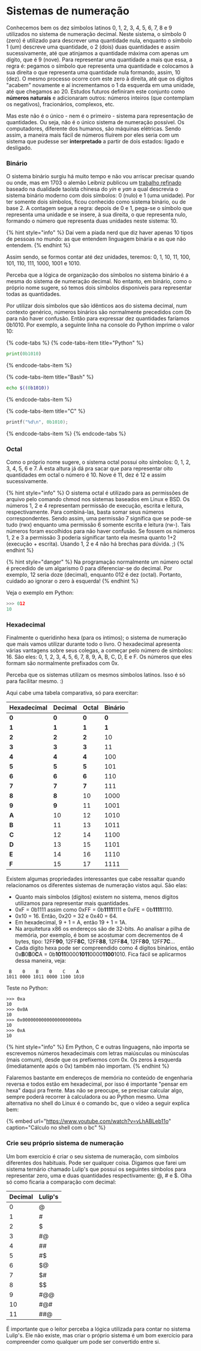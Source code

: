 # Sistemas de numeração

Conhecemos bem os dez símbolos latinos 0, 1, 2, 3, 4, 5, 6, 7, 8 e 9 utilizados no sistema de numeração decimal. Neste sistema, o símbolo 0 \(zero\) é utilizado para descrever uma quantidade nula, enquanto o símbolo 1 \(um\) descreve uma quantidade, o 2 \(dois\) duas quantidades e assim sucessivamente, até que atinjamos a quantidade máxima com apenas um dígito, que é 9 \(nove\). Para representar uma quantidade a mais que essa, a regra é: pegamos o símbolo que representa uma quantidade e colocamos à sua direita o que representa uma quantidade nula formando, assim, 10 \(dez\). O mesmo processo ocorre com este zero à direita, até que os dígitos "acabem" novamente e aí incrementamos o 1 da esquerda em uma unidade, até que chegamos ao 20. Estudos futuros definiram este conjunto como **números naturais** e adicionaram outros: números inteiros \(que contemplam os negativos\), fracionários, complexos, etc.

Mas este não é o único - nem é o primeiro - sistema para representação de quantidades. Ou seja, não é o único sistema de numeração possível. Os computadores, diferente dos humanos, são máquinas elétricas. Sendo assim, a maneira mais fácil de números fluírem por eles seria com um sistema que pudesse ser **interpretado** a partir de dois estados: ligado e desligado.

### Binário

O sistema binário surgiu há muito tempo e não vou arriscar precisar quando ou onde, mas em 1703 o alemão Leibniz publicou um [trabalho refinado](http://www.leibniz-translations.com/binary.htm) baseado na dualidade taoísta chinesa do _yin_ e _yan_ a qual descrevia o sistema binário moderno com dois símbolos: 0 \(nulo\) e 1 \(uma unidade\). Por ter somente dois símbolos, ficou conhecido como sistema binário, ou de base 2. A contagem segue a regra: depois de 0 e 1, pega-se o símbolo que representa uma unidade e se insere, à sua direita, o que representa nulo, formando o número que representa duas unidades neste sistema: 10.

{% hint style="info" %}
Daí vem a piada nerd que diz haver apenas 10 tipos de pessoas no mundo: as que entendem linguagem binária e as que não entendem.
{% endhint %}

Assim sendo, se formos contar até dez unidades, teremos: 0, 1, 10, 11, 100, 101, 110, 111, 1000, 1001 e 1010.

Perceba que a lógica de organização dos símbolos no sistema binário é a mesma do sistema de numeração decimal. No entanto, em binário, como o próprio nome sugere, só temos dois símbolos disponíveis para representar todas as quantidades.

Por utilizar dois símbolos que são idênticos aos do sistema decimal, num contexto genérico, números binários são normalmente precedidos com 0b para não haver confusão. Então para expressar dez quantidades faríamos 0b1010. Por exemplo, a seguinte linha na console do Python imprime o valor 10:

{% code-tabs %}
{% code-tabs-item title="Python" %}
```python
print(0b1010)
```
{% endcode-tabs-item %}

{% code-tabs-item title="Bash" %}
```bash
echo $((0b1010))
```
{% endcode-tabs-item %}

{% code-tabs-item title="C" %}
```c
printf("%d\n", 0b1010);
```
{% endcode-tabs-item %}
{% endcode-tabs %}

### Octal

Como o próprio nome sugere, o sistema octal possui oito símbolos: 0, 1, 2, 3, 4, 5, 6 e 7. À esta altura já dá pra sacar que para representar oito quantidades em octal o número é 10. Nove é 11, dez é 12 e assim sucessivamente.

{% hint style="info" %}
O sistema octal é utilizado para as permissões de arquivo pelo comando chmod nos sistemas baseados em Linux e BSD. Os números 1, 2 e 4 representam permissão de execução, escrita e leitura, respectivamente. Para combiná-las, basta somar seus números correspondentes. Sendo assim, uma permissão 7 significa que se pode-se tudo \(rwx\) enquanto uma permissão 6 somente escrita e leitura \(rw-\). Tais números foram escolhidos para não haver confusão. Se fossem os números 1, 2 e 3 a permissão 3 poderia significar tanto ela mesma quanto 1+2 \(execução + escrita\). Usando 1, 2 e 4 não há brechas para dúvida. ;\)
{% endhint %}

{% hint style="danger" %}
Na programação normalmente um número octal é precedido de um algarismo 0 para diferenciar-se do decimal. Por exemplo, 12 seria doze \(decimal\), enquanto 012 é dez \(octal\). Portanto, cuidado ao ignorar o zero à esquerda!
{% endhint %}

Veja o exemplo em Python:

```python
>>> 012
10
```

### Hexadecimal

Finalmente o queridinho hexa \(para os íntimos\); o sistema de numeração que mais vamos utilizar durante todo o livro. O hexadecimal apresenta várias vantagens sobre seus colegas, a começar pelo número de símbolos: 16. São eles: 0, 1, 2, 3, 4, 5, 6, 7, 8, 9, A, B, C, D, E e F. Os números que eles formam são normalmente prefixados com 0x.

Perceba que os sistemas utilizam os mesmos símbolos latinos. Isso é só para facilitar mesmo. :\)

Aqui cabe uma tabela comparativa, só para exercitar:

| Hexadecimal | Decimal | Octal | Binário |
| :--- | :--- | :--- | :--- |
| **0** | **0** | **0** | **0** |
| **1** | **1** | **1** | **1** |
| **2** | **2** | **2** | 10 |
| **3** | **3** | **3** | 11 |
| **4** | **4** | **4** | 100 |
| **5** | **5** | **5** | 101 |
| **6** | **6** | **6** | 110 |
| **7** | **7** | **7** | 111 |
| **8** | **8** | 10 | 1000 |
| **9** | **9** | 11 | 1001 |
| **A** | 10 | 12 | 1010 |
| **B** | 11 | 13 | 1011 |
| **C** | 12 | 14 | 1100 |
| **D** | 13 | 15 | 1101 |
| **E** | 14 | 16 | 1110 |
| **F** | 15 | 17 | 1111 |

Existem algumas propriedades interessantes que cabe ressaltar quando relacionamos os diferentes sistemas de numeração vistos aqui. São elas:

* Quanto mais símbolos \(dígitos\) existem no sistema, menos dígitos utilizamos para representar mais quantidades.
* 0xF = 0b1111 assim como 0xFF = 0b**1111**1111 e 0xFE = 0b**1111**1110.
* 0x10 = 16. Então, 0x20 = 32 e 0x40 = 64.
* Em hexadecimal, 9 + 1 = A, então 19 + 1 = 1A.
* Na arquitetura x86 os endereços são de 32-bits. Ao analisar a pilha de memória, por exemplo, é bom se acostumar com decrementos de 4 bytes, tipo: 12FF**90**, 12FF**8C**, 12FF**88**, 12FF**84**, 12FF**80**, 12FF**7C**...
* Cada dígito hexa pode ser compreendido como 4 dígitos binários, então 0x**B**0**B**0**C**A = 0b**1011**0000**1011**0000**1100**1010. Fica fácil se aplicarmos dessa maneira, veja:

```text
 B    0    B    0    C    A
1011 0000 1011 0000 1100 1010
```

Teste no Python:

```text
>>> 0xa
10
>>> 0x0A
10
>>> 0x000000000000000000000a
10
>>> 0xA
10
```

{% hint style="info" %}
Em Python, C e outras linguagens, não importa se escrevemos números hexadecimais com letras maiúsculas ou minúsculas \(mais comum\), desde que os prefixemos com 0x. Os zeros à esquerda \(imediatamente após o 0x\) também não importam.
{% endhint %}

Falaremos bastante em endereços de memória no conteúdo de engenharia reversa e todos estão em hexadecimal, por isso é importante "pensar em hexa" daqui pra frente. Mas não se preocupe, se precisar calcular algo, sempre poderá recorrer à calculadora ou ao Python mesmo. Uma alternativa no shell do Linux é o comando bc, que o vídeo a seguir explica bem:

{% embed url="https://www.youtube.com/watch?v=vLhABLeb11o" caption="Cálculo no shell com o bc" %}

### Crie seu próprio sistema de numeração

Um bom exercício é criar o seu sistema de numeração, com símbolos diferentes dos habituais. Pode ser qualquer coisa. Digamos que farei um sistema ternário chamado Lulip's que possui os seguintes símbolos para representar zero, uma e duas quantidades respectivamente: @, \# e $. Olha só como ficaria a comparação com decimal:

| Decimal | Lulip's |
| :--- | :--- |
| 0 | @ |
| 1 | \# |
| 2 | $ |
| 3 | \#@ |
| 4 | \#\# |
| 5 | \#$ |
| 6 | $@ |
| 7 | $\# |
| 8 | $$ |
| 9 | \#@@ |
| 10 | \#@\# |
| 11 | \#\#@ |

É importante que o leitor perceba a lógica utilizada para contar no sistema Lulip's. Ele não existe, mas criar o próprio sistema é um bom exercício para compreender como qualquer um pode ser convertido entre si.

